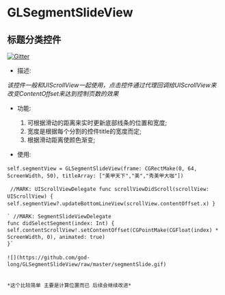 # GLSegmentSlideView

## 标题分类控件

[![Gitter](https://badges.gitter.im/god-long/GLSegmentSlideView.svg)](https://gitter.im/god-long/GLSegmentSlideView?utm_source=badge&utm_medium=badge&utm_campaign=pr-badge)
*   描述:

   *该控件一般和UIScrollView一起使用，点击控件通过代理回调给UIScrollView来
    改变ContentOffset来达到控制页数的效果*

*   功能:

     1. 可根据滑动的距离来实时更新底部线条的位置和宽度;
     2. 宽度是根据每个分割的控件title的宽度而定;
     3. 根据滑动距离使颜色渐变;

*   使用:

  `self.segmentView = GLSegmentSlideView(frame: CGRectMake(0, 64, ScreenWidth, 50), titleArray: ["美甲天下","美","秀美甲大咖"])`

    
  ` //MARK: UIScrollViewDelegate
    func scrollViewDidScroll(scrollView: UIScrollView) {
    self.segmentView?.updateBottomLineView(scrollView.contentOffset.x)
    }`

    ` //MARK: SegmentSlideViewDelegate
    func didSelectSegment(index: Int) {
    self.contentScrollView!.setContentOffset(CGPointMake(CGFloat(index) * ScreenWidth, 0), animated: true)
    }`
    
    ![](https://github.com/god-long/GLSegmentSlideView/raw/master/segmentSlide.gif)


    *这个比较简单 主要是计算位置而已 后续会继续改进*
